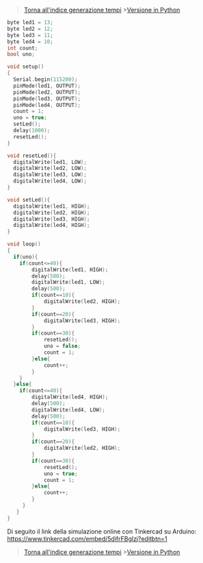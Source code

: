 >[Torna all'indice generazione tempi](indexgenerazionetempi.md)       >[Versione in Python](taskschedpy.md)


```C++
byte led1 = 13;
byte led2 = 12;
byte led3 = 11;
byte led4 = 10;
int count;
bool uno;

void setup()
{
  Serial.begin(115200);
  pinMode(led1, OUTPUT);
  pinMode(led2, OUTPUT);
  pinMode(led3, OUTPUT);
  pinMode(led4, OUTPUT);
  count = 1;
  uno = true;
  setLed();
  delay(1000);
  resetLed();
}

void resetLed(){
  digitalWrite(led1, LOW);
  digitalWrite(led2, LOW);
  digitalWrite(led3, LOW);
  digitalWrite(led4, LOW);
}

void setLed(){
  digitalWrite(led1, HIGH);
  digitalWrite(led2, HIGH);
  digitalWrite(led3, HIGH);
  digitalWrite(led4, HIGH);
}

void loop()
{
  if(uno){
    if(count<=40){
		digitalWrite(led1, HIGH);
		delay(500);
		digitalWrite(led1, LOW);
		delay(500);
		if(count==10){
			digitalWrite(led2, HIGH);
		}
		if(count==20){
			digitalWrite(led3, HIGH);	
		}
		if(count==30){
			resetLed();
			uno = false;
			count = 1;
		}else{
			count++;
		}
    }
  }else{
    if(count<=40){
		digitalWrite(led4, HIGH);
		delay(500);
		digitalWrite(led4, LOW);
		delay(500);
		if(count==10){
			digitalWrite(led3, HIGH);
		}
		if(count==20){
			digitalWrite(led2, HIGH);	
		}
		if(count==30){
			resetLed();
			uno = true;
			count = 1;
		}else{
			count++;
		}
	 }
   }
}
```

Di seguito il link della simulazione online con Tinkercad su Arduino: https://www.tinkercad.com/embed/5difrFBglzj?editbtn=1

>[Torna all'indice generazione tempi](indexgenerazionetempi.md)       >[Versione in Python](taskschedpy.md)
